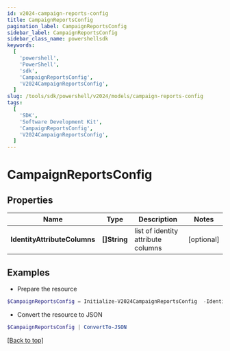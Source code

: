 ```yaml
---
id: v2024-campaign-reports-config
title: CampaignReportsConfig
pagination_label: CampaignReportsConfig
sidebar_label: CampaignReportsConfig
sidebar_class_name: powershellsdk
keywords:
  [
    'powershell',
    'PowerShell',
    'sdk',
    'CampaignReportsConfig',
    'V2024CampaignReportsConfig',
  ]
slug: /tools/sdk/powershell/v2024/models/campaign-reports-config
tags:
  [
    'SDK',
    'Software Development Kit',
    'CampaignReportsConfig',
    'V2024CampaignReportsConfig',
  ]
---
```


# CampaignReportsConfig

## Properties

| Name | Type | Description | Notes |
| --- | --- | --- | --- |
| **IdentityAttributeColumns** | **[]String** | list of identity attribute columns | [optional] |

## Examples

- Prepare the resource

```powershell
$CampaignReportsConfig = Initialize-V2024CampaignReportsConfig  -IdentityAttributeColumns [firstname, lastname]
```

- Convert the resource to JSON

```powershell
$CampaignReportsConfig | ConvertTo-JSON
```

[[Back to top]](#)
